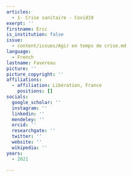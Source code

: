 ```yaml
---
articles:
  - 1- Crise sanitaire - Covid19
exerpt: ''
firstname: Eric
is_institution: false
issue:
  - content/issues/Agir en temps de crise.md
language:
  - French
lastname: Favereau
picture: ''
picture_copyright: ''
affiliations:
  - affiliation: Libération, France
    positions: []
socials:
  google_scholar: ''
  instagram: ''
  linkedin: ''
  mendeley: ''
  orcid: ''
  researchgate: ''
  twitter: ''
  website: ''
  wikipedia: ''
years:
  - 2021

---
```


